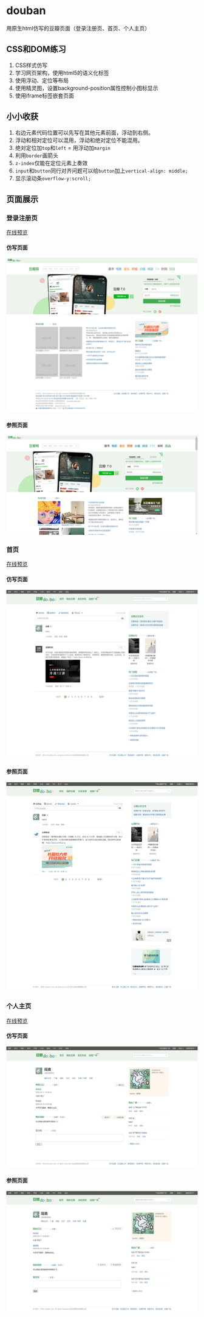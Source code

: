 # douban
用原生html仿写的豆瓣页面（登录注册页、首页、个人主页）

## CSS和DOM练习
1. CSS样式仿写
2. 学习网页架构，使用html5的语义化标签
3. 使用浮动、定位等布局
4. 使用精灵图，设置background-position属性控制小图标显示
5. 使用iframe标签嵌套页面

## 小小收获
1. 右边元素代码位置可以先写在其他元素前面，浮动到右侧。
2. 浮动和相对定位可以混用，浮动和绝对定位不能混用。
3. 绝对定位加`top`和`left` = 用浮动加`margin`
4. 利用`border`画箭头
5. `z-index`仅能在定位元素上奏效
6. `input`和`button`同行对齐问题可以给`button`加上`vertical-align: middle;`
7. 显示滚动条`overflow-y:scroll;`

## 页面展示
### 登录注册页
[在线预览](https://bunny0927.github.io/douban/pre.html)
#### 仿写页面
![image](./images/pages/imitation-pre.png)

#### 参照页面
![image](./images/pages/reference-pre.png)

### 首页
[在线预览](https://bunny0927.github.io/douban/homepage.html)
#### 仿写页面
![image](./images/pages/imitation-homepage.png)

#### 参照页面
![image](./images/pages/reference-homepage.png)

### 个人主页
[在线预览](https://bunny0927.github.io/douban/mypage.html)
#### 仿写页面
![image](./images/pages/imitation-mypage.png)

#### 参照页面
![image](./images/pages/reference-mypage.png)
